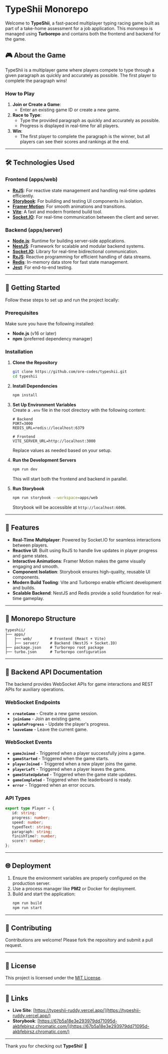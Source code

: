 # TypeShii Monorepo

Welcome to **TypeShii**, a fast-paced multiplayer typing racing game built as part of a take-home assessment for a job application. This monorepo is managed using **Turborepo** and contains both the frontend and backend for the game.

## 🎮 About the Game

TypeShii is a multiplayer game where players compete to type through a given paragraph as quickly and accurately as possible. The first player to complete the paragraph wins!

### How to Play
1. **Join or Create a Game**:
   - Enter an existing game ID or create a new game.
2. **Race to Type**:
   - Type the provided paragraph as quickly and accurately as possible.
   - Progress is displayed in real-time for all players.
3. **Win**:
   - The first player to complete the paragraph is the winner, but all players can see their scores and rankings at the end.

---

## 🛠️ Technologies Used

### Frontend (apps/web)
- **[RxJS](https://rxjs.dev/)**: For reactive state management and handling real-time updates efficiently.
- **[Storybook](https://storybook.js.org/)**: For building and testing UI components in isolation.
- **[Framer Motion](https://www.framer.com/motion/)**: For smooth animations and transitions.
- **[Vite](https://vitejs.dev/)**: A fast and modern frontend build tool.
- **[Socket.IO](https://socket.io/)**: For real-time communication between the client and server.

### Backend (apps/server)
- **[Node.js](https://nodejs.org/)**: Runtime for building server-side applications.
- **[NestJS](https://nestjs.com/)**: Framework for scalable and modular backend systems.
- **[Socket.IO](https://socket.io/)**: Library for real-time bidirectional communication.
- **[RxJS](https://rxjs.dev/)**: Reactive programming for efficient handling of data streams.
- **[Redis](https://redis.io/)**: In-memory data store for fast state management.
- **[Jest](https://jestjs.io/)**: For end-to-end testing.

---

## 🚀 Getting Started

Follow these steps to set up and run the project locally:

### Prerequisites
Make sure you have the following installed:
- **Node.js** (v16 or later)
- **npm** (preferred dependency manager)

### Installation

1. **Clone the Repository**
   ```bash
   git clone https://github.com/ore-codes/typeshii.git
   cd typeshii
   ```  

2. **Install Dependencies**
   ```bash
   npm install
   ```  

3. **Set Up Environment Variables**  
   Create a `.env` file in the root directory with the following content:
   ```env
   # Backend
   PORT=3000
   REDIS_URL=redis://localhost:6379
   
   # Frontend
   VITE_SERVER_URL=http://localhost:3000
   ```  
   Replace values as needed based on your setup.

4. **Run the Development Servers**
   ```bash
   npm run dev
   ```  
   This will start both the frontend and backend in parallel.

5. **Run Storybook**
   ```bash
   npm run storybook --workspace=apps/web
   ```  
   Storybook will be accessible at `http://localhost:6006`.

---

## 🌟 Features

- **Real-Time Multiplayer**: Powered by Socket.IO for seamless interactions between players.
- **Reactive UI**: Built using RxJS to handle live updates in player progress and game states.
- **Interactive Animations**: Framer Motion makes the game visually engaging and smooth.
- **Component Isolation**: Storybook ensures high-quality, reusable UI components.
- **Modern Build Tooling**: Vite and Turborepo enable efficient development and builds.
- **Scalable Backend**: NestJS and Redis provide a solid foundation for real-time gameplay.

---

## 📂 Monorepo Structure

```
typeshii/
├── apps/
│   ├── web/        # Frontend (React + Vite)
│   ├── server/     # Backend (NestJS + Socket.IO)
├── package.json    # Turborepo root package
├── turbo.json      # Turborepo configuration
```

---

## 🧩 Backend API Documentation

The backend provides WebSocket APIs for game interactions and REST APIs for auxiliary operations.

### WebSocket Endpoints
- **`createGame`** - Create a new game session.
- **`joinGame`** - Join an existing game.
- **`updateProgress`** - Update the player's progress.
- **`leaveGame`** - Leave the current game.

### WebSocket Events
- **`gameJoined`** - Triggered when a player successfully joins a game.
- **`gameStarted`** - Triggered when the game starts.
- **`playerJoined`** - Triggered when a new player joins the game.
- **`playerLeft`** - Triggered when a player leaves the game.
- **`gameStateUpdated`** - Triggered when the game state updates.
- **`gameCompleted`** - Triggered when the leaderboard is ready.
- **`error`** - Triggered when an error occurs.

### API Types
```ts
export type Player = {
   id: string;
   progress: number;
   speed: number;
   typedText: string;
   paragraph: string;
   finishTime?: number;
   score?: number;
};
```

---

## 🌐 Deployment

1. Ensure the environment variables are properly configured on the production server.
2. Use a process manager like **PM2** or Docker for deployment.
3. Build and start the application:
   ```bash
   npm run build
   npm run start
   ```

---

## 🤝 Contributing

Contributions are welcome! Please fork the repository and submit a pull request.

---

## 📄 License

This project is licensed under the [MIT License](LICENSE).

---

## 🔗 Links

- **Live Site**: [https://typeshii-ruddy.vercel.app/](https://typeshii-ruddy.vercel.app/)
- **Storybook**: [https://67b5a18e3e293979dd71095d-akbfebirsz.chromatic.com/](https://67b5a18e3e293979dd71095d-akbfebirsz.chromatic.com/)

---

Thank you for checking out **TypeShii**! 🚀

